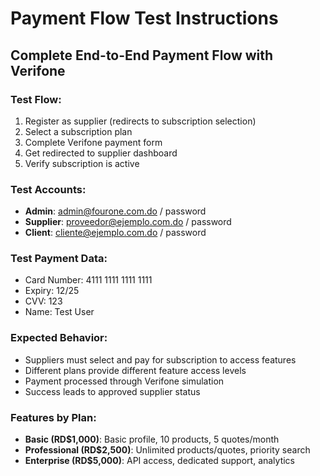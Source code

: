 # Payment Flow Test Instructions

## Complete End-to-End Payment Flow with Verifone

### Test Flow:
1. Register as supplier (redirects to subscription selection)
2. Select a subscription plan
3. Complete Verifone payment form
4. Get redirected to supplier dashboard
5. Verify subscription is active

### Test Accounts:
- **Admin**: admin@fourone.com.do / password
- **Supplier**: proveedor@ejemplo.com.do / password
- **Client**: cliente@ejemplo.com.do / password

### Test Payment Data:
- Card Number: 4111 1111 1111 1111
- Expiry: 12/25
- CVV: 123
- Name: Test User

### Expected Behavior:
- Suppliers must select and pay for subscription to access features
- Different plans provide different feature access levels
- Payment processed through Verifone simulation
- Success leads to approved supplier status

### Features by Plan:
- **Basic (RD$1,000)**: Basic profile, 10 products, 5 quotes/month
- **Professional (RD$2,500)**: Unlimited products/quotes, priority search
- **Enterprise (RD$5,000)**: API access, dedicated support, analytics